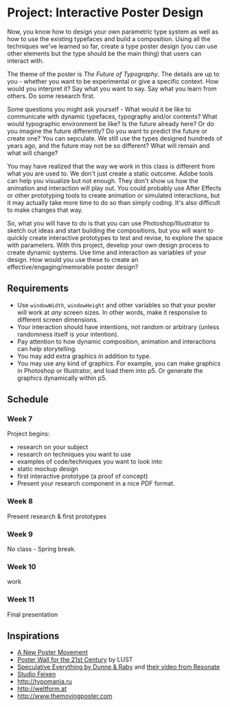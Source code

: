 # Project: Interactive Poster Design

Now, you know how to design your own parametric type system as well as how to use the existing typefaces and build a composition. Using all the techniques we've learned so far, create a type poster design (you can use other elements but the type should be the main thing) that users can interact with.

The theme of the poster is *The Future of Typography*. The details are up to you - whether you want to be experimental or give a specific context. How would you interpret it? Say what you want to say. Say what you learn from others. Do some research first. 

Some questions you might ask yourself - What would it be like to communicate with dynamic typefaces, typography and/or contents? What would typographic environment be like? Is the future already here? Or do you imagine the future differently? Do you want to predict the future or create one? You can sepculate. We still use the types designed hundreds of years ago, and the future may not be so different? What will remain and what will change? 

You may have realized that the way we work in this class is different from what you are used to. We don't just create a static outcome. Adobe tools can help you visualize but not enough. They don't show us how the animation and interaction will play out. You could probably use After Effects or other prototyping tools to create animation or simulated interactions, but it may actually take more time to do so than simply coding. It's also difficult to make changes that way. 

So, what you will have to do is that you can use Photoshop/Illustrator to sketch out ideas and start building the compositions, but you will want to quickly create interactive prototypes to test and revise, to explore the space with parameters. With this project, develop your own design process to create dynamic systems. Use time and interaction as variables of your design. How would you use these to create an effective/engaging/memorable poster design?
  
## Requirements

- Use `windowWidth`, `windowHeight` and other variables so that your poster will work at *any* screen sizes. In other words, make it responsive to different screen dimensions.
- Your interaction should have intentions, not random or arbitrary (unless randomness itself is your intention).
- Pay attention to how dynamic composition, animation and interactions can help storytelling.
- You may add extra graphics in addition to type.
- You may use any kind of graphics. For example, you can make graphics in Photoshop or Illustrator, and load them into p5. Or generate the graphics dynamically within p5.

## Schedule

### Week 7
Project begins:
- research on your subject
- research on techniques you want to use
- examples of code/techniques you want to look into
- static mockup design
- first interactive prototype (a proof of concept)
- Present your research component in a nice PDF format.

### Week 8
Present research & first prototypes

### Week 9
No class - Spring break.

### Week 10
work

### Week 11
Final presentation

  
## Inspirations
- [A New Poster Movement](https://eyeondesign.aiga.org/a-new-poster-movement/)
- [Poster Wall for the 21st Century](https://lust.nl/#projects-3041) by LUST
- [Speculative Everything by Dunne & Raby](https://www.wired.com/2014/02/design-fiction-speculative-everything-dunne-raby/) and [their video from Resonate](https://vimeo.com/65074246)
- [Studio Feixen](http://www.itsnicethat.com/articles/studio-feixen-graphic-design-030317)
- http://typomania.ru
- http://weltform.at
- http://www.themovingposter.com
